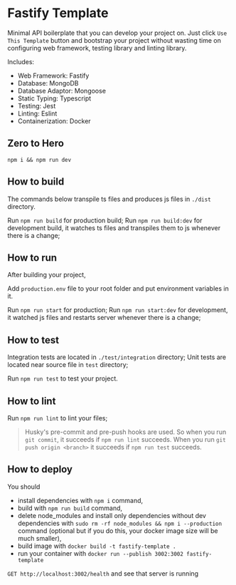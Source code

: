# Fastify Template

Minimal API boilerplate that you can develop your project on. Just click `Use This Template` button and bootstrap your project without wasting time on configuring web framework, testing library and linting library.

Includes:
- Web Framework: Fastify
- Database: MongoDB
- Database Adaptor: Mongoose
- Static Typing: Typescript
- Testing: Jest
- Linting: Eslint
- Containerization: Docker

## Zero to Hero

`npm i && npm run dev`

## How to build

The commands below transpile ts files and produces js files in `./dist` directory.

Run `npm run build` for production build;
Run `npm run build:dev` for development build, it watches ts files and transpiles them to js whenever there is a change;

## How to run

After building your project,

Add `production.env` file to your root folder and put environment variables in it.

Run `npm run start` for production;
Run `npm run start:dev` for development, it watched js files and restarts server whenever there is a change;

## How to test

Integration tests are located in `./test/integration` directory;
Unit tests are located near source file in `test` directory;

Run `npm run test` to test your project.

## How to lint

Run `npm run lint` to lint your files;

> Husky's pre-commit and pre-push hooks are used. So when you run `git commit`, it succeeds if `npm run lint` succeeds. When you run `git push origin <branch>` it succeeds if `npm run test` succeeds.

## How to deploy

You should
- install dependencies with `npm i` command,
- build with `npm run build` command,
- delete node_modules and install only dependencies without dev dependencies with `sudo rm -rf node_modules && npm i --production` command (optional but if you do this, your docker image size will be much smaller),
- build image with `docker build -t fastify-template .`
- run your container with `docker run --publish 3002:3002 fastify-template`

`GET http://localhost:3002/health` and see that server is running